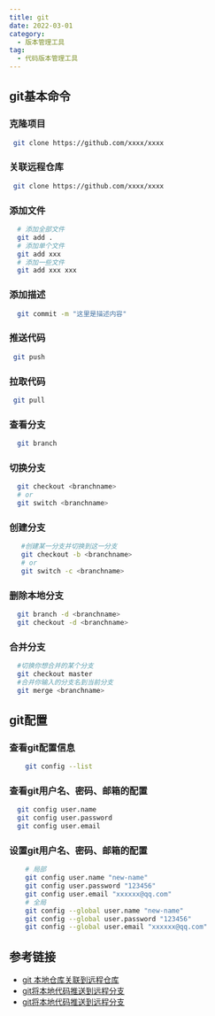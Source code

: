 ```yaml
---
title: git
date: 2022-03-01
category:
  - 版本管理工具
tag:
  - 代码版本管理工具
---
```



## git基本命令

### 克隆项目
```bash
 git clone https://github.com/xxxx/xxxx 
```
### 关联远程仓库
```bash
 git clone https://github.com/xxxx/xxxx 
```
### 添加文件
```bash
  # 添加全部文件
  git add .
  # 添加单个文件
  git add xxx
  # 添加一些文件
  git add xxx xxx
```
### 添加描述
```bash
  git commit -m "这里是描述内容"
```
### 推送代码
```bash
 git push
```
### 拉取代码
```bash
 git pull
```
### 查看分支
  ```bash
    git branch
  ```
### 切换分支
```bash
  git checkout <branchname>
  # or
  git switch <branchname>
```
### 创建分支
```bash
   #创建某一分支并切换到这一分支
   git checkout -b <branchname>
   # or
   git switch -c <branchname>
```
###  删除本地分支
```bash
  git branch -d <branchname>
  git checkout -d <branchname>
```
###  合并分支
```bash
  #切换你想合并的某个分支
  git checkout master 
  #合并你输入的分支名到当前分支
  git merge <branchname> 
```

## git配置

### 查看git配置信息
```bash
    git config --list
```
### 查看git用户名、密码、邮箱的配置
```bash
  git config user.name
  git config user.password
  git config user.email
```
### 设置git用户名、密码、邮箱的配置
```bash
    # 局部
    git config user.name "new-name"
    git config user.password "123456"
    git config user.email "xxxxxx@qq.com"
    # 全局
    git config --global user.name "new-name"
    git config --global user.password "123456"
    git config --global user.email "xxxxxx@qq.com"
```
 

## 参考链接

- [git 本地仓库关联到远程仓库](https://blog.csdn.net/sinat_39049092/article/details/113417142)
- [git将本地代码推送到远程分支](https://blog.csdn.net/qq_26884501/article/details/108142928)
- [git将本地代码推送到远程分支](https://blog.csdn.net/qq_26884501/article/details/108142928)